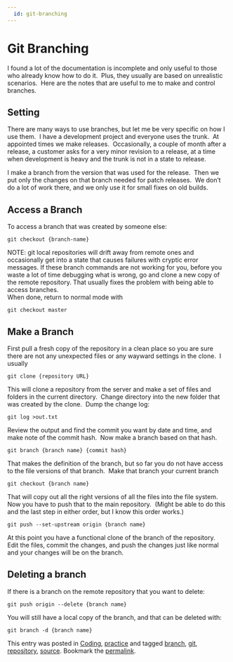 ```yaml
---
  id: git-branching
---
```

#  Git Branching

I found a lot of the documentation is incomplete and only useful to those who already know how to do it.  Plus, they usually are based on unrealistic scenarios.  Here are the notes that are useful to me to make and control branches.

## Setting

There are many ways to use branches, but let me be very specific on how I use them.  I have a development project and everyone uses the trunk.  At appointed times we make releases.  Occasionally, a couple of month after a release, a customer asks for a very minor revision to a release, at a time when development is heavy and the trunk is not in a state to release. 
 
I make a branch from the version that was used for the release.  Then we put only the changes on that branch needed for patch releases.  We don’t do a lot of work there, and we only use it for small fixes on old builds.

## Access a Branch

To access a branch that was created by someone else:

```
git checkout {branch-name}
```


NOTE: git local repositories will drift away from remote ones and occasionally get into a state that causes failures with cryptic error messages. If these branch commands are not working for you, before you waste a lot of time debugging what is wrong, go and clone a new copy of the remote repository. That usually fixes the problem with being able to access branches.  
When done, return to normal mode with

```
git checkout master
```


## Make a Branch

First pull a fresh copy of the repository in a clean place so you are sure there are not any unexpected files or any wayward settings in the clone.  I usually

```
git clone {repository URL}
```


This will clone a repository from the server and make a set of files and folders in the current directory.  Change directory into the new folder that was created by the clone.  Dump the change log:

```
git log >out.txt
```


Review the output and find the commit you want by date and time, and make note of the commit hash.  Now make a branch based on that hash.

```
git branch {branch name} {commit hash}
```


That makes the definition of the branch, but so far you do not have access to the file versions of that branch.  Make that branch your current branch

```
git checkout {branch name}
```


That will copy out all the right versions of all the files into the file system.  Now you have to push that to the main repository.  (Might be able to do this and the last step in either order, but I know this order works.)

```
git push --set-upstream origin {branch name}
```


At this point you have a functional clone of the branch of the repository.  Edit the files, commit the changes, and push the changes just like normal and your changes will be on the branch.

## Deleting a branch

If there is a branch on the remote repository that you want to delete:

```
git push origin --delete {branch name}
```


You will still have a local copy of the branch, and that can be deleted with:

```
git branch -d {branch name}
```


This entry was posted in [Coding](https://agiletribe.purplehillsbooks.com/category/coding/), [practice](https://agiletribe.purplehillsbooks.com/category/practice/) and tagged [branch](https://agiletribe.purplehillsbooks.com/tag/branch/), [git](https://agiletribe.purplehillsbooks.com/tag/git/), [repository](https://agiletribe.purplehillsbooks.com/tag/repository/), [source](https://agiletribe.purplehillsbooks.com/tag/source/). Bookmark the [permalink](https://agiletribe.purplehillsbooks.com/2018/02/01/git-branching/ "Permalink to Git Branching").
